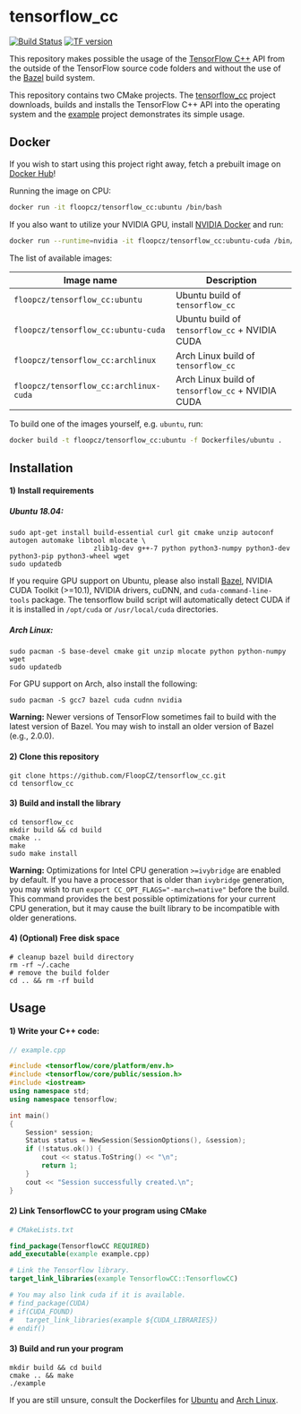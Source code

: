 # tensorflow_cc
[![Build Status](http://ash.floop.cz:8080/buildStatus/icon?job=tensorflow_cc)](http://ash.floop.cz:8080/job/tensorflow_cc/)
[![TF version](https://img.shields.io/badge/TF%20version-2.2.0-rc0-brightgreen.svg)]()

This repository makes possible the usage of the [TensorFlow C++](https://www.tensorflow.org/api_docs/cc/) API from the outside of the TensorFlow source code folders and without the use of the [Bazel](https://bazel.build/) build system.

This repository contains two CMake projects. The [tensorflow_cc](tensorflow_cc) project downloads, builds and installs the TensorFlow C++ API into the operating system and the [example](example) project demonstrates its simple usage.

## Docker

If you wish to start using this project right away, fetch a prebuilt image on [Docker Hub](https://hub.docker.com/r/floopcz/tensorflow_cc/)!

Running the image on CPU:
```bash
docker run -it floopcz/tensorflow_cc:ubuntu /bin/bash
```

If you also want to utilize your NVIDIA GPU, install [NVIDIA Docker](https://github.com/NVIDIA/nvidia-docker) and run:
```bash
docker run --runtime=nvidia -it floopcz/tensorflow_cc:ubuntu-cuda /bin/bash
```

The list of available images:

| Image name                                    | Description                                         |
| ---                                           | ---                                                 |
| `floopcz/tensorflow_cc:ubuntu`                | Ubuntu build of `tensorflow_cc`                     |
| `floopcz/tensorflow_cc:ubuntu-cuda`           | Ubuntu build of `tensorflow_cc` + NVIDIA CUDA       |
| `floopcz/tensorflow_cc:archlinux`             | Arch Linux build of `tensorflow_cc`                 |
| `floopcz/tensorflow_cc:archlinux-cuda`        | Arch Linux build of `tensorflow_cc` + NVIDIA CUDA   |

To build one of the images yourself, e.g. `ubuntu`, run:
```bash
docker build -t floopcz/tensorflow_cc:ubuntu -f Dockerfiles/ubuntu .
```

## Installation

#### 1) Install requirements

##### Ubuntu 18.04:
```
sudo apt-get install build-essential curl git cmake unzip autoconf autogen automake libtool mlocate \
                     zlib1g-dev g++-7 python python3-numpy python3-dev python3-pip python3-wheel wget
sudo updatedb
```

If you require GPU support on Ubuntu, please also install [Bazel](https://bazel.build/), NVIDIA CUDA Toolkit (>=10.1), NVIDIA drivers, cuDNN, and `cuda-command-line-tools` package. The tensorflow build script will automatically detect CUDA if it is installed in `/opt/cuda` or `/usr/local/cuda` directories.

##### Arch Linux:
```
sudo pacman -S base-devel cmake git unzip mlocate python python-numpy wget
sudo updatedb
```

For GPU support on Arch, also install the following:

```
sudo pacman -S gcc7 bazel cuda cudnn nvidia
```

**Warning:** Newer versions of TensorFlow sometimes fail to build with the latest version of Bazel. You may wish
to install an older version of Bazel (e.g., 2.0.0).

#### 2) Clone this repository
```
git clone https://github.com/FloopCZ/tensorflow_cc.git
cd tensorflow_cc
```

#### 3) Build and install the library

```
cd tensorflow_cc
mkdir build && cd build
cmake ..
make
sudo make install
```

**Warning:** Optimizations for Intel CPU generation `>=ivybridge` are enabled by default. If you have a
processor that is older than `ivybridge` generation, you may wish to run `export CC_OPT_FLAGS="-march=native"`
before the build. This command provides the best possible optimizations for your current CPU generation, but
it may cause the built library to be incompatible with older generations.

#### 4) (Optional) Free disk space

```
# cleanup bazel build directory
rm -rf ~/.cache
# remove the build folder
cd .. && rm -rf build
```

## Usage

#### 1) Write your C++ code:
```C++
// example.cpp

#include <tensorflow/core/platform/env.h>
#include <tensorflow/core/public/session.h>
#include <iostream>
using namespace std;
using namespace tensorflow;

int main()
{
    Session* session;
    Status status = NewSession(SessionOptions(), &session);
    if (!status.ok()) {
        cout << status.ToString() << "\n";
        return 1;
    }
    cout << "Session successfully created.\n";
}
```

#### 2) Link TensorflowCC to your program using CMake
```CMake
# CMakeLists.txt

find_package(TensorflowCC REQUIRED)
add_executable(example example.cpp)

# Link the Tensorflow library.
target_link_libraries(example TensorflowCC::TensorflowCC)

# You may also link cuda if it is available.
# find_package(CUDA)
# if(CUDA_FOUND)
#   target_link_libraries(example ${CUDA_LIBRARIES})
# endif()
```

#### 3) Build and run your program
```
mkdir build && cd build
cmake .. && make
./example 
```

If you are still unsure, consult the Dockerfiles for
[Ubuntu](Dockerfiles/ubuntu) and [Arch Linux](Dockerfiles/archlinux).

